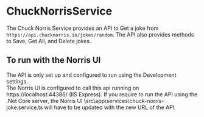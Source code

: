 # ChuckNorrisService

The Chuck Norris Service provides an API to Get a joke from `https://api.chucknorris.io/jokes/random`.  The API also provides methods 
to Save, Get All, and Delete jokes.

## To run with the Norris UI

The API is only set up and configured to run using the Development settings.  
The Norris UI is configured to call this api running on https://localhost:44386/ (IIS Express).  If you require to 
run the API using the .Net Core server, the Norris UI \src\app\services\chuck-norris-joke.service.ts will have to be 
updated with the new URL of the API.


